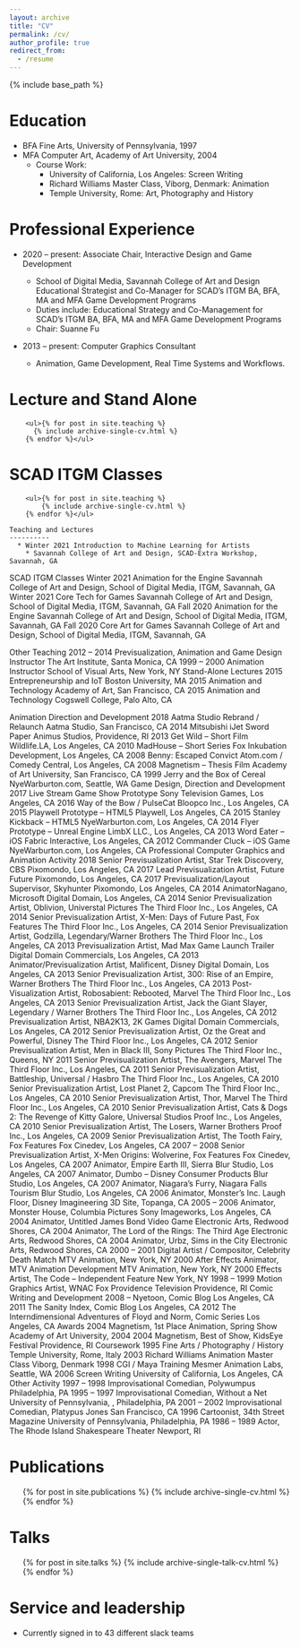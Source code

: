 ```yaml
---
layout: archive
title: "CV"
permalink: /cv/
author_profile: true
redirect_from:
  - /resume
---
```


{% include base_path %}

Education
======
  * BFA Fine Arts, University of Pennsylvania, 1997
  * MFA Computer Art, Academy of Art University, 2004
    * Course Work:
      * University of California, Los Angeles: Screen Writing
      * Richard Williams Master Class, Viborg, Denmark: Animation
      * Temple University, Rome: Art, Photography and History

Professional Experience
======
  * 2020 – present: Associate Chair, Interactive Design and Game Development
    * School of Digital Media, Savannah College of Art and Design	Educational Strategist and Co-Manager for SCAD’s ITGM BA, BFA, MA and MFA Game Development Programs
    * Duties include: Educational Strategy and Co-Management for SCAD’s ITGM BA, BFA, MA and MFA Game Development Programs
    * Chair: Suanne Fu

  * 2013 – present:	Computer Graphics Consultant
    *  Animation, Game Development, Real Time Systems and Workflows.

Lecture and Stand Alone
======
        <ul>{% for post in site.teaching %}
          {% include archive-single-cv.html %}
        {% endfor %}</ul>

SCAD ITGM Classes
======
        <ul>{% for post in site.teaching %}
            {% include archive-single-cv.html %}
        {% endfor %}</ul>

    Teaching and Lectures
    ----------
      * Winter 2021	Introduction to Machine Learning for Artists
        * Savannah College of Art and Design, SCAD-Extra Workshop, Savannah, GA

  SCAD ITGM Classes
  Winter 2021	Animation for the Engine	Savannah College of Art and Design, School of Digital Media, ITGM, Savannah, GA
  Winter 2021	Core Tech for Games	Savannah College of Art and Design, School of Digital Media, ITGM, Savannah, GA
  Fall 2020	Animation for the Engine	Savannah College of Art and Design, School of Digital Media, ITGM, Savannah, GA
  Fall 2020	Core Art for Games	Savannah College of Art and Design, School of Digital Media, ITGM, Savannah, GA

  Other Teaching
  2012 – 2014	Previsualization, Animation and Game Design Instructor	The Art Institute, Santa Monica, CA
  1999 – 2000	Animation Instructor	School of Visual Arts, New York, NY
  Stand-Alone Lectures
  2015	Entrepreneurship and IoT	Boston University, MA
  2015	Animation and Technology	Academy of Art, San Francisco, CA
  2015	Animation and Technology	Cogswell College, Palo Alto, CA

  Animation Direction and Development
  2018	Aatma Studio Rebrand / Relaunch	Aatma Studio, San Francisco, CA
  2014	Mitsubishi iJet Sword Paper	Animus Studios, Providence, RI
  2013	Get Wild – Short Film	Wildlife.LA, Los Angeles, CA
  2010	MadHouse – Short Series	Fox Inkubation Development, Los Angeles, CA
  2008	Benny: Escaped Convict	Atom.com / Comedy Central, Los Angeles, CA
  2008	Magnetism – Thesis Film	Academy of Art University, San Francisco, CA
  1999	Jerry and the Box of Cereal	NyeWarburton.com, Seattle, WA
  Game Design, Direction and Development
  2017	Live Stream Game Show Prototype	Sony Television Games, Los Angeles, CA
  2016	Way of the Bow / PulseCat	Bloopco Inc., Los Angeles, CA
  2015	Playwell Prototype – HTML5	Playwell, Los Angeles, CA
  2015	Stanley Kickback – HTML5	NyeWarburton.com, Los Angeles, CA
  2014	Flyer Prototype – Unreal Engine	LimbX LLC., Los Angeles, CA
  2013	Word Eater – iOS	Fabric Interactive, Los Angeles, CA
  2012	Commander Cluck – iOS Game	NyeWarburton.com, Los Angeles, CA
  Professional Computer Graphics and Animation Activity
  2018	Senior Previsualization Artist, Star Trek Discovery, CBS	Pixomondo, Los Angeles, CA
  2017	Lead Previsualization Artist, Future Future	Pixomondo, Los Angeles, CA
  2017	Previsualization/Layout Supervisor, Skyhunter	Pixomondo, Los Angeles, CA
  2014	AnimatorNagano, Microsoft	Digital Domain, Los Angeles, CA
  2014	Senior Previsualization Artist, Oblivion, Universtal Pictures	The Third Floor Inc., Los Angeles, CA
  2014	Senior Previsualization Artist, X-Men: Days of Future Past, Fox Features	The Third Floor Inc., Los Angeles, CA
  2014	Senior Previsualization Artist, Godzilla, Legendary/Warner Brothers	The Third Floor Inc., Los Angeles, CA
  2013	Previsualization Artist, Mad Max Game Launch Trailer	Digital Domain Commercials, Los Angeles, CA
  2013	Animator/Previsualization Artist, Malificent, Disney	Digital Domain, Los Angeles, CA
  2013	Senior Previsualization Artist, 300: Rise of an Empire, Warner Brothers	The Third Floor Inc., Los Angeles, CA
  2013	Post-Visualization Artist, Robosabient: Rebooted, Marvel	The Third Floor Inc., Los Angeles, CA
  2013	Senior Previsualization Artist, Jack the Giant Slayer, Legendary / Warner Brothers	The Third Floor Inc., Los Angeles, CA
  2012	Previsualization Artist, NBA2K13, 2K Games	Digital Domain Commercials, Los Angeles, CA
  2012	Senior Previsualization Artist, Oz the Great and Powerful, Disney	The Third Floor Inc., Los Angeles, CA
  2012	Senior Previsualization Artist, Men in Black III, Sony Pictures	The Third Floor Inc., Queens, NY
  2011	Senior Previsualization Artist, The Avengers, Marvel	The Third Floor Inc., Los Angeles, CA
  2011	Senior Previsualization Artist, Battleship, Universal / Hasbro	The Third Floor Inc., Los Angeles, CA
  2010	Senior Previsualization Artist, Lost Planet 2, Capcom	The Third Floor Inc., Los Angeles, CA
  2010	Senior Previsualization Artist, Thor, Marvel	The Third Floor Inc., Los Angeles, CA
  2010	Senior Previsualization Artist, Cats & Dogs 2: The Revenge of Kitty Galore, Universal Studios	Proof Inc., Los Angeles, CA
  2010	Senior Previsualization Artist, The Losers, Warner Brothers	Proof Inc., Los Angeles, CA
  2009	Senior Previsualization Artist, The Tooth Fairy, Fox Features	Fox Cinedev, Los Angeles, CA
  2007 – 2008	Senior Previsualization Artist, X-Men Origins: Wolverine, Fox Features	Fox Cinedev, Los Angeles, CA
  2007	Animator, Empire Earth III, Sierra	Blur Studio, Los Angeles, CA
  2007	Animator, Dumbo – Disney Consumer Products	Blur Studio, Los Angeles, CA
  2007	Animator, Niagara’s Furry, Niagara Falls Tourism	Blur Studio, Los Angeles, CA
  2006	Animator, Monster’s Inc. Laugh Floor, Disney Imagineering	3D Site, Topanga, CA
  2005 – 2006	Animator, Monster House, Columbia Pictures	Sony Imageworks, Los Angeles, CA
  2004	Animator, Untitled James Bond Video Game	Electronic Arts, Redwood Shores, CA
  2004	Animator, The Lord of the Rings: The Third Age	Electronic Arts, Redwood Shores, CA
  2004	Animator, Urbz, Sims in the City	Electronic Arts, Redwood Shores, CA
  2000 – 2001	Digital Artist / Compositor, Celebrity Death Match	MTV Animation, New York, NY
  2000	After Effects Animator, MTV Animation Development	MTV Animation, New York, NY
  2000	Effects Artist, The Code – Independent Feature	New York, NY
  1998 – 1999	Motion Graphics Artist, WNAC Fox Providence Television	Providence, RI
  Comic Writing and Development
  2008 –	Nyetoon, Comic Blog	Los Angeles, CA
  2011	The Sanity Index, Comic Blog	Los Angeles, CA
  2012	The Interndimensional Adventures of Floyd and Norm, Comic Series	Los Angeles, CA
  Awards
  2004	Magnetism, 1st Place Animation, Spring Show	Academy of Art University, 2004
  2004	Magnetism, Best of Show, KidsEye Festival	Providence, RI
  Coursework
  1995	Fine Arts / Photography / History	Temple University, Rome, Italy
  2003	Richard Williams Animation Master Class	Viborg, Denmark
  1998	CGI / Maya Training	Mesmer Animation Labs, Seattle, WA
  2006	Screen Writing	University of California, Los Angeles, CA
  Other Activity
  1997 – 1998	Improvisational Comedian, Polywumpus	Philadelphia, PA
  1995 – 1997	Improvisational Comedian, Without a Net	University of Pennsylvania, , Philadelphia, PA
  2001 – 2002	Improvisational Comedian, Platypus Jones	San Francisco, CA
  1996	Cartoonist, 34th Street Magazine	University of Pennsylvania, Philadelphia, PA
  1986 – 1989	Actor, The Rhode Island Shakespeare Theater	Newport, RI


Publications
======
  <ul>{% for post in site.publications %}
    {% include archive-single-cv.html %}
  {% endfor %}</ul>

Talks
======
  <ul>{% for post in site.talks %}
    {% include archive-single-talk-cv.html %}
  {% endfor %}</ul>



Service and leadership
======
* Currently signed in to 43 different slack teams
